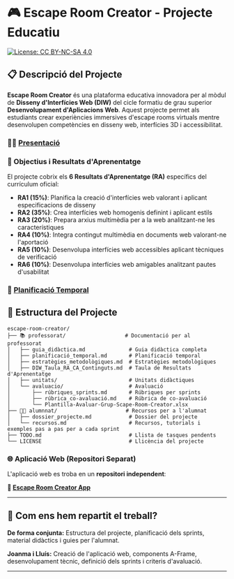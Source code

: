 # 🎮 Escape Room Creator - Projecte Educatiu

[![License: CC BY-NC-SA 4.0](https://img.shields.io/badge/License-CC%20BY--NC--SA%204.0-lightgrey.svg)](LICENSE)

## 📋 Descripció del Projecte

**Escape Room Creator** és una plataforma educativa innovadora per al mòdul de **Disseny d'Interfícies Web (DIW)** del cicle formatiu de grau superior **Desenvolupament d'Aplicacions Web**. Aquest projecte permet als estudiants crear experiències immersives d'escape rooms virtuals mentre desenvolupen competències en disseny web, interfícies 3D i accessibilitat.

### 🧑‍🏫 [Presentació](https://prezi.com/view/gayXCSgMu3K8L3sZEIW5/)

### 🎯 Objectius i Resultats d'Aprenentatge

El projecte cobrix els **6 Resultats d'Aprenentatge (RA)** específics del currículum oficial:

- **RA1 (15%)**: Planifica la creació d'interfícies web valorant i aplicant especificacions de disseny
- **RA2 (35%)**: Crea interfícies web homogenis definint i aplicant estils
- **RA3 (20%)**: Prepara arxius multimèdia per a la web analitzant-ne les característiques
- **RA4 (10%)**: Integra contingut multimèdia en documents web valorant-ne l'aportació
- **RA5 (10%)**: Desenvolupa interfícies web accessibles aplicant tècniques de verificació
- **RA6 (10%)**: Desenvolupa interfícies web amigables analitzant pautes d'usabilitat

### 📅 [Planificació Temporal](./professorat/planificació_temporal.md)

## 📁 Estructura del Projecte

```
escape-room-creator/
├── 📚 professorat/                   # Documentació per al professorat
│   ├── guia_didàctica.md              # Guia didàctica completa
│   ├── planificació_temporal.md       # Planificació temporal
│   ├── estratègies_metodològiques.md  # Estratègies metodològiques
│   ├── DIW_Taula_RA_CA_Continguts.md  # Taula de Resultats d'Aprenentatge
│   ├── unitats/                       # Unitats didàctiques
│   └── avaluacio/                     # Avaluació
│       ├── rúbriques_sprints.md       # Rúbriques per sprints
│       ├── rúbrica_co-avaluació.md    # Rúbrica de co-avaluació
│       └── Plantilla-Avaluar-Grup-Scape-Room-Creator.xlsx
├── 👨‍🎓 alumnnat/                      # Recursos per a l'alumnat
│   ├── dossier_projecte.md            # Dossier del projecte
│   └── recursos.md                    # Recursos, tutorials i exemples pas a pas per a cada sprint
├── TODO.md                            # Llista de tasques pendents
└── LICENSE                            # Llicència del projecte
```

### 🌐 Aplicació Web (Repositori Separat)

L'aplicació web es troba en un **repositori independent**:

**🔗 [Escape Room Creator App](https://github.com/joanmagf/escape-room-creator-app)**

---

## 🧩 Com ens hem repartit el treball?

**De forma conjunta:** Estructura del projecte, planificació dels sprints, material didàctics i guies per l'alumnat.

**Joanma i Lluís:** Creació de l'aplicació web, components A-Frame, desenvolupament tècnic, definició dels sprints i criteris d'avaluació.

---
